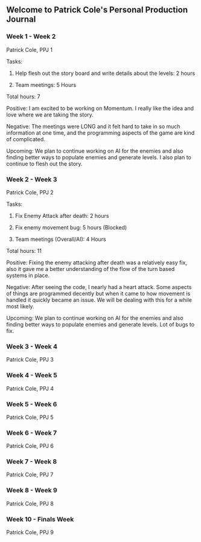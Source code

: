 ## Welcome to Patrick Cole's Personal Production Journal


### Week 1 - Week 2
Patrick Cole, PPJ 1

Tasks:

1. Help flesh out the story board and write details about the levels: 2 hours

2. Team meetings: 5 Hours

Total hours: 7

Positive: I am excited to be working on Momentum. I really like the idea and love where we are taking the story.

Negative: The meetings were LONG and it felt hard to take in so much information at one time, and the programming aspects of the game are kind of complicated.

Upcoming: We plan to continue working on AI for the enemies and also finding better ways to populate enemies and generate levels. I also plan to continue to flesh out the story.


### Week 2 - Week 3
Patrick Cole, PPJ 2

Tasks:

1. Fix Enemy Attack after death: 2 hours

2. Fix enemy movement bug: 5 hours (Blocked)

2. Team meetings (Overall/AI): 4 Hours

Total hours: 11

Positive: Fixing the enemy attacking after death was a relatively easy fix, also it gave me a better understanding of the flow of the turn based systems in place.

Negative: After seeing the code, I nearly had a heart attack. Some aspects of things are programmed decently but when it came to how movement is handled it quickly became an issue. We will be dealing with this for a while most likely.

Upcoming: We plan to continue working on AI for the enemies and also finding better ways to populate enemies and generate levels. Lot of bugs to fix.


### Week 3 - Week 4
Patrick Cole, PPJ 3


### Week 4 - Week 5
Patrick Cole, PPJ 4


### Week 5 - Week 6
Patrick Cole, PPJ 5


### Week 6 - Week 7
Patrick Cole, PPJ 6


### Week 7 - Week 8
Patrick Cole, PPJ 7


### Week 8 - Week 9
Patrick Cole, PPJ 8


### Week 10 - Finals Week
Patrick Cole, PPJ 9
